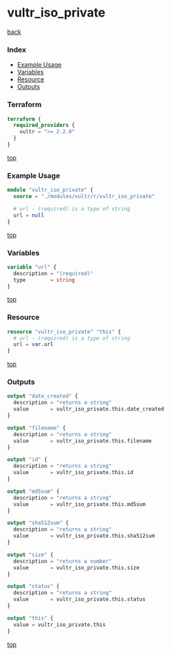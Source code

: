 # vultr_iso_private

[back](../vultr.md)

### Index

- [Example Usage](#example-usage)
- [Variables](#variables)
- [Resource](#resource)
- [Outputs](#outputs)

### Terraform

```terraform
terraform {
  required_providers {
    vultr = ">= 2.2.0"
  }
}
```

[top](#index)

### Example Usage

```terraform
module "vultr_iso_private" {
  source = "./modules/vultr/r/vultr_iso_private"

  # url - (required) is a type of string
  url = null
}
```

[top](#index)

### Variables

```terraform
variable "url" {
  description = "(required)"
  type        = string
}
```

[top](#index)

### Resource

```terraform
resource "vultr_iso_private" "this" {
  # url - (required) is a type of string
  url = var.url
}
```

[top](#index)

### Outputs

```terraform
output "date_created" {
  description = "returns a string"
  value       = vultr_iso_private.this.date_created
}

output "filename" {
  description = "returns a string"
  value       = vultr_iso_private.this.filename
}

output "id" {
  description = "returns a string"
  value       = vultr_iso_private.this.id
}

output "md5sum" {
  description = "returns a string"
  value       = vultr_iso_private.this.md5sum
}

output "sha512sum" {
  description = "returns a string"
  value       = vultr_iso_private.this.sha512sum
}

output "size" {
  description = "returns a number"
  value       = vultr_iso_private.this.size
}

output "status" {
  description = "returns a string"
  value       = vultr_iso_private.this.status
}

output "this" {
  value = vultr_iso_private.this
}
```

[top](#index)